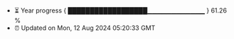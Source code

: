 - ⏳ Year progress { ██████████████████▁▁▁▁▁▁▁▁▁▁▁▁ } 61.26 %
- ⏰ Updated on Mon, 12 Aug 2024 05:20:33 GMT

